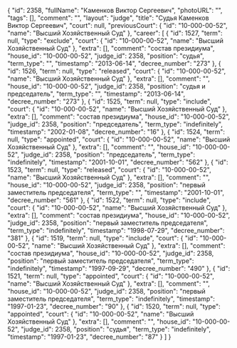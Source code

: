 {
    "id": 2358,
    "fullName": "Каменков Виктор Сергеевич",
    "photoURL": "",
    "tags": [],
    "comment": "",
    "layout": "judge",
    "title": "Судья Каменков Виктор Сергеевич",
    "court": null,
    "previousCourt": {
        "id": "10-000-00-52",
        "name": "Высший Хозяйственный Суд"
    },
    "career": [
        {
            "id": 1527,
            "term": null,
            "type": "exclude",
            "court": {
                "id": "10-000-00-52",
                "name": "Высший Хозяйственный Суд"
            },
            "extra": [],
            "comment": "состав президиума",
            "house_id": "10-000-00-52",
            "judge_id": 2358,
            "position": "судья",
            "term_type": "",
            "timestamp": "2013-06-14",
            "decree_number": "273"
        },
        {
            "id": 1526,
            "term": null,
            "type": "released",
            "court": {
                "id": "10-000-00-52",
                "name": "Высший Хозяйственный Суд"
            },
            "extra": [],
            "comment": "",
            "house_id": "10-000-00-52",
            "judge_id": 2358,
            "position": "судья и председатель",
            "term_type": "",
            "timestamp": "2013-06-14",
            "decree_number": "273"
        },
        {
            "id": 1525,
            "term": null,
            "type": "include",
            "court": {
                "id": "10-000-00-52",
                "name": "Высший Хозяйственный Суд"
            },
            "extra": [],
            "comment": "состав президиума",
            "house_id": "10-000-00-52",
            "judge_id": 2358,
            "position": "председатель",
            "term_type": "indefinitely",
            "timestamp": "2002-01-08",
            "decree_number": "16"
        },
        {
            "id": 1524,
            "term": null,
            "type": "appointed",
            "court": {
                "id": "10-000-00-52",
                "name": "Высший Хозяйственный Суд"
            },
            "extra": [],
            "comment": "",
            "house_id": "10-000-00-52",
            "judge_id": 2358,
            "position": "председатель",
            "term_type": "indefinitely",
            "timestamp": "2001-10-01",
            "decree_number": "562"
        },
        {
            "id": 1523,
            "term": null,
            "type": "released",
            "court": {
                "id": "10-000-00-52",
                "name": "Высший Хозяйственный Суд"
            },
            "extra": [],
            "comment": "",
            "house_id": "10-000-00-52",
            "judge_id": 2358,
            "position": "первый заместитель председателя",
            "term_type": "",
            "timestamp": "2001-10-01",
            "decree_number": "561"
        },
        {
            "id": 1522,
            "term": null,
            "type": "include",
            "court": {
                "id": "10-000-00-52",
                "name": "Высший Хозяйственный Суд"
            },
            "extra": [],
            "comment": "состав президиума",
            "house_id": "10-000-00-52",
            "judge_id": 2358,
            "position": "первый заместитель председателя",
            "term_type": "indefinitely",
            "timestamp": "1998-07-29",
            "decree_number": "381"
        },
        {
            "id": 1519,
            "term": null,
            "type": "include",
            "court": {
                "id": "10-000-00-52",
                "name": "Высший Хозяйственный Суд"
            },
            "extra": [],
            "comment": "состав президиума",
            "house_id": "10-000-00-52",
            "judge_id": 2358,
            "position": "первый заместитель председателя",
            "term_type": "indefinitely",
            "timestamp": "1997-09-29",
            "decree_number": "490"
        },
        {
            "id": 1521,
            "term": null,
            "type": "appointed",
            "court": {
                "id": "10-000-00-52",
                "name": "Высший Хозяйственный Суд"
            },
            "extra": [],
            "comment": "",
            "house_id": "10-000-00-52",
            "judge_id": 2358,
            "position": "первый заместитель председателя",
            "term_type": "indefinitely",
            "timestamp": "1997-01-23",
            "decree_number": "90"
        },
        {
            "id": 1520,
            "term": null,
            "type": "appointed",
            "court": {
                "id": "10-000-00-52",
                "name": "Высший Хозяйственный Суд"
            },
            "extra": [],
            "comment": "",
            "house_id": "10-000-00-52",
            "judge_id": 2358,
            "position": "судья",
            "term_type": "indefinitely",
            "timestamp": "1997-01-23",
            "decree_number": "87"
        }
    ]
}
